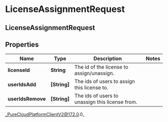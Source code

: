 # LicenseAssignmentRequest

## LicenseAssignmentRequest

## Properties

|Name | Type | Description | Notes|
|------------ | ------------- | ------------- | -------------|
| **licenseId** | **String** | The id of the license to assign/unassign. | |
| **userIdsAdd** | **[String]** | The ids of users to assign this license to. | |
| **userIdsRemove** | **[String]** | The ids of users to unassign this license from. | |



_PureCloudPlatformClientV2@172.0.0_
